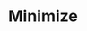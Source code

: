 ---
title: Minimize
tags:
icon: minimize
svg: '<svg xmlns="http://www.w3.org/2000/svg" width="24" height="24" fill="none" viewBox="0 0 24 24" stroke-width="1.5" stroke-linecap="round" stroke-linejoin="round" stroke="currentColor"><path d="M9.75 3.51c-.04 2.79-.247 4.37-1.308 5.432-1.061 1.06-2.643 1.268-5.432 1.308M9.75 21.5c-.04-2.79-.247-4.371-1.308-5.432C7.38 15.008 5.799 14.8 3.01 14.76M14.26 3.51c.04 2.79.247 4.37 1.308 5.432 1.061 1.06 2.643 1.268 5.432 1.308M14.26 21.5c.04-2.79.247-4.371 1.308-5.432 1.061-1.06 2.643-1.268 5.432-1.308"/></svg>'
---